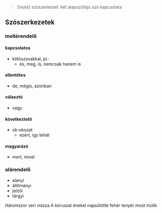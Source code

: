 >[!note] szószerkezet:
>két alapszófajú szó kapcsolata

## Szószerkezetek
### mellérendelő
#### kapcsolatos
- kötőszavakkal, pl.:
	- és, meg, is, nemcsak hanem is
#### ellentétes
- de, mégis, azonban
#### választó
- vagy
#### következtető
- ok-okozat
	- ezért, így tehát
#### magyarázó
- mert, mivel

### alárendelő
- alanyi
- állítmányi
- jelzői
- tárgyi

Háromszor veri vissza
A kórussal énekel
napsütötte 
fehér tenyér
most múlik